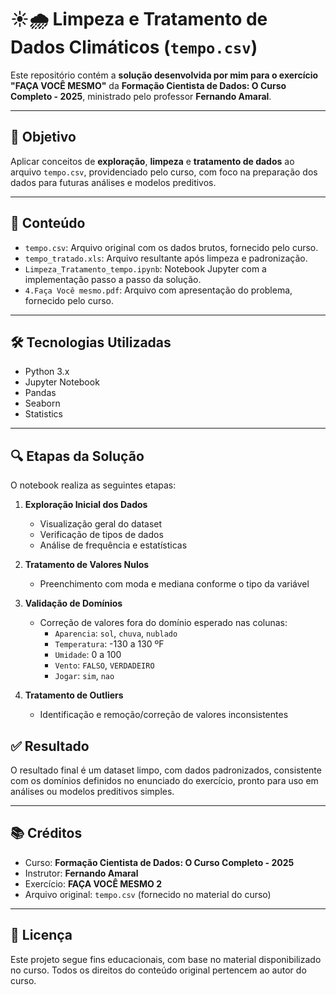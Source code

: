# ☀️🌧️ Limpeza e Tratamento de Dados Climáticos (`tempo.csv`)

Este repositório contém a **solução desenvolvida por mim para o exercício "FAÇA VOCÊ MESMO"** da **Formação Cientista de Dados: O Curso Completo - 2025**, ministrado pelo professor **Fernando Amaral**.

---

## 🧠 Objetivo

Aplicar conceitos de **exploração**, **limpeza** e **tratamento de dados** ao arquivo `tempo.csv`, providenciado pelo curso, com foco na preparação dos dados para futuras análises e modelos preditivos.

---

## 📁 Conteúdo

- `tempo.csv`: Arquivo original com os dados brutos, fornecido pelo curso.
- `tempo_tratado.xls`: Arquivo resultante após limpeza e padronização.
- `Limpeza_Tratamento_tempo.ipynb`: Notebook Jupyter com a implementação passo a passo da solução.
- `4.Faça Você mesmo.pdf`: Arquivo com apresentação do problema, fornecido pelo curso.

---

## 🛠️ Tecnologias Utilizadas

- Python 3.x
- Jupyter Notebook
- Pandas
- Seaborn
- Statistics

---

## 🔍 Etapas da Solução

O notebook realiza as seguintes etapas:

1. **Exploração Inicial dos Dados**
   - Visualização geral do dataset
   - Verificação de tipos de dados
   - Análise de frequência e estatísticas

2. **Tratamento de Valores Nulos**
   - Preenchimento com moda e mediana conforme o tipo da variável

3. **Validação de Domínios**
   - Correção de valores fora do domínio esperado nas colunas:
     - `Aparencia`: `sol`, `chuva`, `nublado`
     - `Temperatura`: -130 a 130 ºF
     - `Umidade`: 0 a 100
     - `Vento`: `FALSO`, `VERDADEIRO`
     - `Jogar`: `sim`, `nao`

4. **Tratamento de Outliers**
   - Identificação e remoção/correção de valores inconsistentes

## ✅ Resultado

O resultado final é um dataset limpo, com dados padronizados, consistente com os domínios definidos no enunciado do exercício, pronto para uso em análises ou modelos preditivos simples.

---

## 📚 Créditos

- Curso: **Formação Cientista de Dados: O Curso Completo - 2025**
- Instrutor: **Fernando Amaral**
- Exercício: **FAÇA VOCÊ MESMO 2**
- Arquivo original: `tempo.csv` (fornecido no material do curso)

---

## 📄 Licença

Este projeto segue fins educacionais, com base no material disponibilizado no curso. Todos os direitos do conteúdo original pertencem ao autor do curso.

